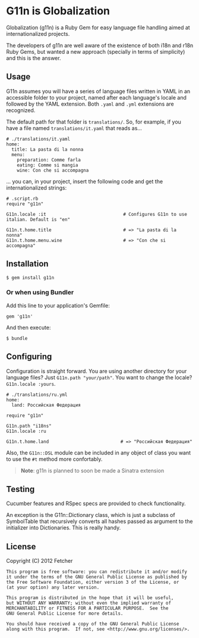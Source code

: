 # G11n is Globalization

Globalization (g11n) is a Ruby Gem for easy language file handling aimed at internationalized projects.

The developers of g11n are well aware of the existence of both i18n and r18n Ruby Gems, but wanted a new approach (specially in terms of simplicity) and this is the answer.

## Usage

G11n assumes you will have a series of language files written in YAML in an accessible folder to your project, named after each language's locale and followed by the YAML extension. Both `.yaml` and `.yml` extensions are recognized.

The default path for that folder is `translations/`. So, for example, if you have a file named `translations/it.yaml` that reads as...

    # ./translations/it.yaml
    home:
      title: La pasta di la nonna
      menu:
        preparation: Comme farla
        eating: Comme si mangia
        wine: Con che si accompagna

... you can, in your project, insert the following code and get the internationalized strings:

    # .script.rb
    require "g11n"
    
    G11n.locale :it                             # Configures G11n to use italian. Default is "en"
    
    G11n.t.home.title                           # => "La pasta di la nonna"
    G11n.t.home.menu.wine                       # => "Con che si accompagna"
    
## Installation

    $ gem install g11n

### Or when using Bundler

Add this line to your application's Gemfile:

    gem 'g11n'

And then execute:

    $ bundle

## Configuring

Configuration is straight forward. You are using another directory for your language files? Just `G11n.path "your/path"`. You want to change the locale? `G11n.locale :yours`.

    # ./translations/ru.yml
    home:
      land: Российская Федерация
    
    require "g11n"
    
    G11n.path "i18ns"
    G11n.locale :ru
    
    G11n.t.home.land                           # => "Российская Федерация"

Also, the `G11n::DSL` module can be included in any object of class you want to use the `#t` method more confortably.

> **Note**: g11n is planned to soon be made a Sinatra extension

## Testing

Cucumber features and RSpec specs are provided to check functionality.

An exception is the G11n::Dictionary class, which is just a subclass of SymbolTable that recursively converts all hashes passed as argument to the initializer into Dictionaries. This is really handy.

## License

Copyright (C) 2012 Fetcher

    This program is free software: you can redistribute it and/or modify
    it under the terms of the GNU General Public License as published by
    the Free Software Foundation, either version 3 of the License, or
    (at your option) any later version.

    This program is distributed in the hope that it will be useful,
    but WITHOUT ANY WARRANTY; without even the implied warranty of
    MERCHANTABILITY or FITNESS FOR A PARTICULAR PURPOSE.  See the
    GNU General Public License for more details.

    You should have received a copy of the GNU General Public License
    along with this program.  If not, see <http://www.gnu.org/licenses/>.
